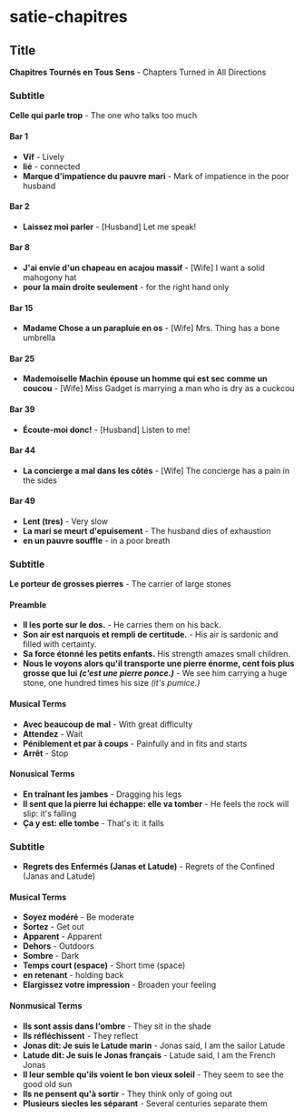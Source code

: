 # satie-chapitres

## Title
**Chapitres Tournés en Tous Sens** - Chapters Turned in All Directions

### Subtitle
**Celle qui parle trop** - The one who talks too much

#### Bar 1
* **Vif** - Lively
* **lié** - connected
* **Marque d'impatience du pauvre mari** - Mark of impatience in the poor husband

#### Bar 2
* **Laissez moi parler** - [Husband] Let me speak!

#### Bar 8
* **J'ai envie d'un chapeau en acajou massif** - [Wife] I want a solid mahogony hat
* **pour la main droite seulement** - for the right hand only

#### Bar 15
* **Madame Chose a un parapluie en os** - [Wife] Mrs. Thing has a bone umbrella

#### Bar 25
* **Mademoiselle Machin épouse un homme qui est sec comme un coucou** - [Wife] Miss Gadget is marrying a man who is dry as a cuckcou

#### Bar 39
* **Écoute-moi donc!** - [Husband] Listen to me!

#### Bar 44
* **La concierge a mal dans les côtés** - [Wife] The concierge has a pain in the sides

#### Bar 49
* **Lent (tres)** - Very slow
* **La mari se meurt d'epuisement** - The husband dies of exhaustion
* **en un pauvre souffle** - in a poor breath

### Subtitle
**Le porteur de grosses pierres** - The carrier of large stones

#### Preamble
* **Il les porte sur le dos.** - He carries them on his back.
* **Son air est narquois et rempli de certitude.** - His air is sardonic and filled with certainty.
* **Sa force étonné les petits enfants.** His strength amazes small children.
* **Nous le voyons alors qu'il transporte une pierre énorme, cent fois plus grosse que lui *(c'est une pierre ponce.)*** - We see him carrying a huge stone, one hundred times his size *(it's pumice.)*

#### Musical Terms
* **Avec beaucoup de mal** - With great difficulty
* **Attendez** - Wait
* **Péniblement et par à coups** - Painfully and in fits and starts
* **Arrêt** - Stop

#### Nonusical Terms
* **En traînant les jambes** - Dragging his legs
* **Il sent que la pierre lui échappe: elle va tomber** - He feels the rock will slip: it's falling
* **Ça y est: elle tombe** - That's it: it falls

### Subtitle
* **Regrets des Enfermés (Janas et Latude)** - Regrets of the Confined (Janas and Latude)

#### Musical Terms
* **Soyez modéré** - Be moderate
* **Sortez** - Get out
* **Apparent** - Apparent
* **Dehors** - Outdoors
* **Sombre** - Dark
* **Temps court (espace)** - Short time (space)
* **en retenant** - holding back
* **Elargissez votre impression** - Broaden your feeling

#### Nonmusical Terms
* **Ils sont assis dans l'ombre** - They sit in the shade
* **Ils réfléchissent** - They reflect
* **Jonas dit: Je suis le Latude marin** - Jonas said, I am the sailor Latude
* **Latude dit: Je suis le Jonas français** - Latude said, I am the French Jonas
* **Il leur semble qu'ils voient le bon vieux soleil** - They seem to see the good old sun
* **Ils ne pensent qu'à sortir** - They think only of going out
* **Plusieurs siecles les séparant** - Several centuries separate them

